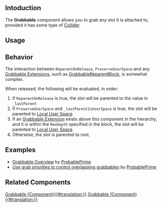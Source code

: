 <languages></languages> <translate>

## Intoduction

The **Grabbable** component allows you to grab any slot it is attached
to, provided it has some type of [Collider](Collider "wikilink")

## Usage

## Behavior

The interaction between `ReparentOnRelease`, `PreserveUserSpace` and any
[Grabbable Extensions](:Category:GrabbableExtensions "wikilink"), such
as
[GrabbableReparentBlock](GrabbleReparentBlock_(Component) "wikilink"),
is somewhat complex.

When released, the following will be evaluated, in order:

1.  If `ReparentOnRelease` is true, the slot will be parented to the
    value in `_lastParent`
2.  If `PreserveUserSpace` and `_lastParentIsUserSpace` is true, the
    slot will be parented to [Local User
    Space](Local_User_Space "wikilink")
3.  If an [Grabbable
    Extension](:Category:GrabbableExtensions "wikilink") exists above
    this component in the hierarchy, and it is within the `MaxDepth`
    specified in the block, the slot will be parented to [Local User
    Space](Local_User_Space "wikilink")
4.  Otherwise, the slot is parented to root.

## Examples

-   [Grabbable Overview](https://www.youtube.com/watch?v=XtVHrlD8eVo) by
    [ProbablePrime](User:ProbablePrime "wikilink")
-   [Use grab priorities to control overlapping
    grabbables](https://www.youtube.com/watch?v=UDxArfyboFY) by
    [ProbablePrime](User:ProbablePrime "wikilink")

## Related Components

</translate>

[Grabbable
(Component){{#translation:}}](Category:Components{{#translation:}} "wikilink")
[Grabbable
(Component){{#translation:}}](Category:Components:Transform:Interaction{{#translation:}} "wikilink")